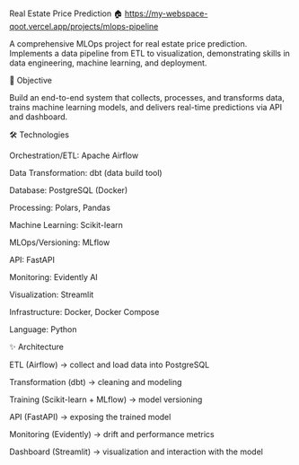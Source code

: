 Real Estate Price Prediction 🏠   https://my-webspace-qoot.vercel.app/projects/mlops-pipeline

A comprehensive MLOps project for real estate price prediction. Implements a data pipeline from ETL to visualization, demonstrating skills in data engineering, machine learning, and deployment.

📌 Objective

Build an end-to-end system that collects, processes, and transforms data, trains machine learning models, and delivers real-time predictions via API and dashboard.

🛠️ Technologies

Orchestration/ETL: Apache Airflow

Data Transformation: dbt (data build tool)

Database: PostgreSQL (Docker)

Processing: Polars, Pandas

Machine Learning: Scikit-learn

MLOps/Versioning: MLflow

API: FastAPI

Monitoring: Evidently AI

Visualization: Streamlit

Infrastructure: Docker, Docker Compose

Language: Python

✨ Architecture

ETL (Airflow) → collect and load data into PostgreSQL

Transformation (dbt) → cleaning and modeling

Training (Scikit-learn + MLflow) → model versioning

API (FastAPI) → exposing the trained model

Monitoring (Evidently) → drift and performance metrics

Dashboard (Streamlit) → visualization and interaction with the model
